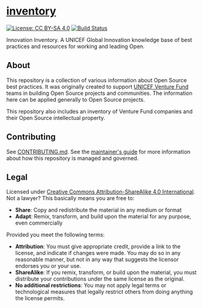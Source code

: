 [inventory](https://unicef.github.io/inventory/)
================================================

<!--
    Style rule: one sentence per line please!
    This makes git diffs easier to read. :)
-->

[![License: CC BY-SA 4.0](https://img.shields.io/badge/License-CC%20BY--SA%204.0-lightgrey.svg)](https://creativecommons.org/licenses/by-sa/4.0)
[![Build Status](https://circleci.com/gh/unicef/inventory/tree/main.svg?style=shield)](https://app.circleci.com/pipelines/github/unicef/inventory?branch=main)

Innovation Inventory.
A UNICEF Global Innovation knowledge base of best practices and resources for working and leading Open.


## About

This repository is a collection of various information about Open Source best practices.
It was originally created to support [UNICEF Venture Fund](https://unicefinnovationfund.org/) teams in building Open Source projects and communities.
The information here can be applied generally to Open Source projects.

This repository also includes an inventory of Venture Fund companies and their Open Source intellectual property.


## Contributing

See [CONTRIBUTING.md](https://github.com/unicef/inventory/blob/main/.github/CONTRIBUTING.md "UNICEF Open Source Inventory contributing guidelines").
See the [maintainer's guide](https://unicef.github.io/inventory/meta/maintainers-guide/ "Maintainer's guide for O.S. Inventory") for more information about how this repository is managed and governed.


## Legal

Licensed under [Creative Commons Attribution-ShareAlike 4.0 International](https://creativecommons.org/licenses/by-sa/4.0).
Not a lawyer?
This basically means you are free to:

* **Share**:
  Copy and redistribute the material in any medium or format
* **Adapt**:
  Remix, transform, and build upon the material for any purpose, even commercially

Provided you meet the following terms:

* **Attribution**:
  You must give appropriate credit, provide a link to the license, and indicate if changes were made.
  You may do so in any reasonable manner, but not in any way that suggests the licensor endorses you or your use.
* **ShareAlike**:
  If you remix, transform, or build upon the material, you must distribute your contributions under the same license as the original.
* **No additional restrictions**:
  You may not apply legal terms or technological measures that legally restrict others from doing anything the license permits.
